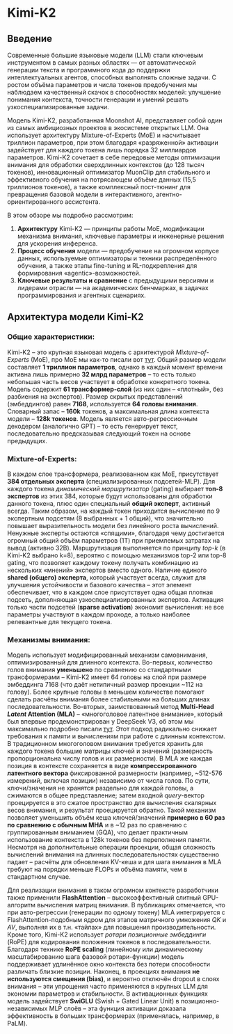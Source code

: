 # Kimi-K2

## Введение

Современные большие языковые модели (LLM) стали ключевым инструментом в самых разных областях — от автоматической генерации текста и программного кода до поддержки интеллектуальных агентов, способных выполнять сложные задачи. С ростом объёма параметров и числа токенов предобучения мы наблюдаем качественный скачок в способностях моделей: улучшение понимания контекста, точности генерации и умений решать узкоспециализированные задачи.

Модель Kimi-K2, разработанная Moonshot AI, представляет собой один из самых амбициозных проектов в экосистеме открытых LLM. Она использует архитектуру Mixture-of-Experts (MoE) и насчитывает триллион параметров, при этом благодаря «разряженной» активации задействует для каждого токена лишь порядка 32 миллиардов параметров. Kimi-K2 сочетает в себе передовые методы оптимизации внимания для обработки сверхдлинных контекстов (до 128 тысяч токенов), инновационный оптимизатор MuonClip для стабильного и эффективного обучения на потрясающем объёме данных (15,5 триллионов токенов), а также комплексный пост-тюнинг для превращения базовой модели в интерактивного, агентно-ориентированного ассистента.

В этом обзоре мы подробно рассмотрим:

1. **Архитектуру** Kimi-K2 — принципы работы MoE, модификации механизма внимания, ключевые параметры и инженерные решения для ускорения инференса.
2. **Процесс обучения** модели — предобучение на огромном корпусе данных, используемые оптимизаторы и техники распределённого обучения, а также этапы fine-tuning и RL-подкрепления для формирования «agentic»-возможностей.
3. **Ключевые результаты и сравнение** с предыдущими версиями и лидерами отрасли — на академических бенчмарках, в задачах программирования и агентных сценариях.


## Архитектура модели Kimi-K2

### **Общие характеристики:** 

Kimi-K2 – это крупная языковая модель с архитектурой *Mixture-of-Experts* (MoE), про MoE мы как-то писали вот [тут](https://verbasik.github.io/Weekly-arXiv-ML-AI-Research-Review/#2025/week-06). Общий размер модели составляет **1 триллион параметров**, однако в каждый момент времени активна лишь примерно **32 млрд параметров** – то есть только небольшая часть весов участвует в обработке конкретного токена. Модель содержит **61 трансформер-слой** (из них один – «плотный», без разбиения на экспертов). Размер скрытых представлений (эмбеддингов) равен **7168**, используется **64 головы внимания**. Словарный запас – **160k** токенов, а максимальная длина контекста модели – **128k токенов**. Модель является авто-регрессионным декодером (аналогично GPT) – то есть генерирует текст, последовательно предсказывая следующий токен на основе предыдущих.

### **Mixture-of-Experts:** 

В каждом слое трансформера, реализованном как MoE, присутствует **384 отдельных эксперта** (специализированных подсетей-MLP). Для каждого токена *динамический маршрутизатор* (gating) выбирает **топ-8 экспертов** из этих 384, которые будут использованы для обработки данного токена, плюс один специальный **общий эксперт**, активный всегда. Таким образом, на каждый токен приходится вычисление по 9 экспертным подсетям (8 выбранных + 1 общий), что значительно повышает выразительность модели без линейного роста вычислений. Ненужные эксперты остаются «спящими», благодаря чему достигается огромный общий объём параметров (1T) при приемлемых затратах на вывод (активно 32B). Маршрутизация выполняется по принципу *top-k* (в Kimi-K2 выбрано k=8), вероятно с помощью механизмов top-2 или top-8 gating, что позволяет каждому токену получать комбинацию из нескольких «мнений» экспертов вместо одного. Наличие единого **shared (общего) эксперта**, который участвует всегда, служит для улучшения устойчивости и базового качества – этот элемент обеспечивает, что в каждом слое присутствует одна общая плотная подсеть, дополняющая узкоспециализированных экспертов. Активация только части подсетей (**sparse activation**) экономит вычисления: не все параметры участвуют в каждом проходе, а только наиболее релевантные для текущего токена.

### **Механизмы внимания:** 

Модель использует модифицированный механизм самовнимания, оптимизированный для длинного контекста. Во-первых, количество голов внимания **уменьшено** по сравнению со стандартными трансформерами – Kimi-K2 имеет 64 головы на слой при размере эмбеддинга 7168 (что даёт нетипичный размер проекции \~112 на голову). Более крупные головы в меньшем количестве помогают сделать расчёты внимания более стабильными на больших длинах последовательности. Во-вторых, заимствованный метод **Multi-Head *Latent* Attention (MLA)** – «многоголовое латентное внимание», который был впервые продемонстрирован у DeepSeek V3, об этом мы максимально подробно писали [тут](https://verbasik.github.io/Weekly-arXiv-ML-AI-Research-Review/#2025/week-07_&_08). Этот подход радикально снижает требования к памяти и вычислениям при работе с длинным контекстом. В традиционном многоголовом внимании требуется хранить для каждого токена большие матрицы ключей и значений (размерность пропорциональна числу голов и их размерности). В MLA же каждая позиция в контексте сохраняется в виде **компрессированного латентного вектора** фиксированной размерности (например, \~512-576 измерений, включая позиции) независимо от числа голов. По сути, ключи/значения не хранятся раздельно для каждой головы, а сжимаются в общее представление; затем входной *query*-вектор проецируется в это сжатое пространство для вычисления скалярных весов внимания, и результат проецируется обратно. Такой механизм позволяет уменьшить объём кеша ключей/значений **примерно в 60 раз по сравнению с обычным MHA** и в \~12 раз по сравнению с группированным вниманием (GQA), что делает практичным использование контекста в 128k токенов без переполнения памяти. Несмотря на дополнительные операции проекции, общая сложность вычислений внимания на длинных последовательностях существенно падает – расчёты для обновления KV-кеша и для шага внимания в MLA требуют на порядки меньше FLOPs и объёма памяти, чем в стандартном случае.

Для реализации внимания в таком огромном контексте разработчики также применили **FlashAttention** – высокоэффективный слитный GPU-алгоритм вычисления матриц внимания. В публикациях отмечается, что при авто-регрессии (генерации по одному токену) MLA интегрируется с FlashAttention-подобным ядром для этапов матричного умножения *QK* и *AV*, выполняя их в т.н. «тайлах» для повышения производительности. Кроме того, Kimi-K2 использует *ротари позиционные эмбеддинги* (RoPE) для кодирования положения токенов в последовательности. Благодаря технике **RoPE scaling** (линейному или динамическому масштабированию шага фазовой ротари-функции) модель поддерживает удлинённое окно контекста без потери способности различать близкие позиции. Наконец, в проекциях внимания **не используются смещения (bias)**, и вероятно отключён dropout в слоях внимания – эти упрощения часто применяются в крупных LLM для экономии параметров и стабильности. В активационных функциях модель задействует **SwiGLU** (Swish + Gated Linear Unit) в позиционно-независимых MLP слоёв – эта функция активации доказала эффективность в больших трансформерах (применялась, например, в PaLM).

